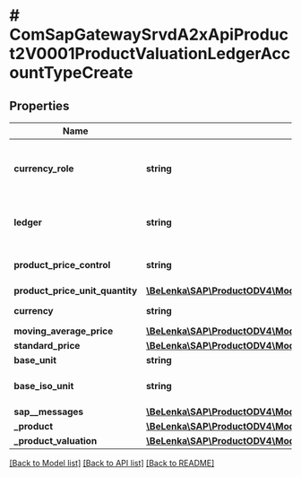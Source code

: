 # # ComSapGatewaySrvdA2xApiProduct2V0001ProductValuationLedgerAccountTypeCreate

## Properties

Name | Type | Description | Notes
------------ | ------------- | ------------- | -------------
**currency_role** | **string** | External Currency Type and Valuation View |
**ledger** | **string** | Ledger in General Ledger Accounting |
**product_price_control** | **string** | Price control indicator | [optional]
**product_price_unit_quantity** | [**\BeLenka\SAP\ProductODV4\Model\PriceUnit**](PriceUnit.md) |  | [optional]
**currency** | **string** | Currency Key | [optional]
**moving_average_price** | [**\BeLenka\SAP\ProductODV4\Model\PerUnitPrice**](PerUnitPrice.md) |  | [optional]
**standard_price** | [**\BeLenka\SAP\ProductODV4\Model\StandardPrice**](StandardPrice.md) |  | [optional]
**base_unit** | **string** |  | [optional]
**base_iso_unit** | **string** | Base unit of measure in ISO code | [optional]
**sap__messages** | [**\BeLenka\SAP\ProductODV4\Model\ComSapGatewaySrvdA2xApiProduct2V0001SAPMessageCreate[]**](ComSapGatewaySrvdA2xApiProduct2V0001SAPMessageCreate.md) |  | [optional]
**_product** | [**\BeLenka\SAP\ProductODV4\Model\ComSapGatewaySrvdA2xApiProduct2V0001ProductTypeCreate**](ComSapGatewaySrvdA2xApiProduct2V0001ProductTypeCreate.md) |  | [optional]
**_product_valuation** | [**\BeLenka\SAP\ProductODV4\Model\ComSapGatewaySrvdA2xApiProduct2V0001ProductValuationTypeCreate**](ComSapGatewaySrvdA2xApiProduct2V0001ProductValuationTypeCreate.md) |  | [optional]

[[Back to Model list]](../../README.md#models) [[Back to API list]](../../README.md#endpoints) [[Back to README]](../../README.md)
